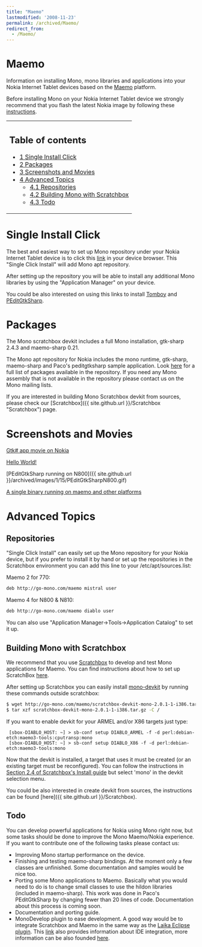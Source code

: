 ```yaml
---
title: "Maemo"
lastmodified: '2008-11-23'
permalink: /archived/Maemo/
redirect_from:
  - /Maemo/
---
```


Maemo
=====

Information on installing Mono, mono libraries and applications into your Nokia Internet Tablet devices based on the [Maemo](http://www.maemo.org/) platform.

Before installing Mono on your Nokia Internet Tablet device we strongly recommend that you flash the latest Nokia image by following these [instructions](http://maemo.org/maemowiki/HOWTO_FlashLatestNokiaImageWithLinux).

<table>
<col width="100%" />
<tbody>
<tr class="odd">
<td align="left"><h2>Table of contents</h2>
<ul>
<li><a href="#single-install-click">1 Single Install Click</a></li>
<li><a href="#packages">2 Packages</a></li>
<li><a href="#screenshots-and-movies">3 Screenshots and Movies</a></li>
<li><a href="#advanced-topics">4 Advanced Topics</a>
<ul>
<li><a href="#repositories">4.1 Repositories</a></li>
<li><a href="#building-mono-with-scratchbox">4.2 Building Mono with Scratchbox</a></li>
<li><a href="#todo">4.3 Todo</a></li>
</ul></li>
</ul></td>
</tr>
</tbody>
</table>

Single Install Click
====================

The best and easiest way to set up Mono repository under your Nokia Internet Tablet device is to click this [link](http://go-mono.com/maemo/install/mono.install) in your device browser. This "Single Click Install" will add Mono apt repository.

After setting up the repository you will be able to install any additional Mono libraries by using the "Application Manager" on your device.

You could be also interested on using this links to install [Tomboy](http://go-mono.com/maemo/install/tomboy.install) and [PEditGtkSharp](http://go-mono.com/maemo/install/peditgtksharp.install).

Packages
========

The Mono scratchbox devkit includes a full Mono installation, gtk-sharp 2.4.3 and maemo-sharp 0.21.

The Mono apt repository for Nokia includes the mono runtime, gtk-sharp, maemo-sharp and Paco's peditgtksharp sample application. Look [here](http://go-mono.com/maemo/packages.list) for a full list of packages available in the repository. If you need any Mono assembly that is not available in the repository please contact us on the Mono mailing lists.

If you are interested in building Mono Scratchbox devkit from sources, please check our [Scratchbox]({{ site.github.url }}/Scratchbox "Scratchbox") page.

Screenshots and Movies
======================

[Gtk\# app movie on Nokia](http://www.go-mono.com/nokia/nokia-gtksharp.mov)

[Hello World!](http://www.go-mono.com/nokia/nokia-770-mono-small.jpeg)

[PEditGtkSharp running on N800]({{ site.github.url }}/archived/images/1/15/PEditGtkSharpN800.gif)

[A single binary running on maemo and other platforms](http://www.mdk.org.pl/2007/1/28/clone-wars)

Advanced Topics
===============

Repositories
------------

"Single Click Install" can easily set up the Mono repository for your Nokia device, but if you prefer to install it by hand or set up the repositories in the Scratchbox environment you can add this line to your /etc/apt/sources.list:

Maemo 2 for 770:

``` bash
deb http://go-mono.com/maemo mistral user
```

Maemo 4 for N800 & N810:

``` bash
deb http://go-mono.com/maemo diablo user
```

 You can also use "Application Manager-\>Tools-\>Application Catalog" to set it up.

Building Mono with Scratchbox
-----------------------------

We recommend that you use [Scratchbox](http://www.scratchbox.org/) to develop and test Mono applications for Maemo. You can find instructions about how to set up ScratchBox [here](http://repository.maemo.org/stable/4.1.1/INSTALL.txt).

After setting up Scratchbox you can easily install [mono-devkit](http://go-mono.com/maemo/scratchbox-devkit-mono-2.0.1-1-i386.tar.gz) by running these commands outside scratchbox:

``` bash
$ wget http://go-mono.com/maemo/scratchbox-devkit-mono-2.0.1-1-i386.tar.gz
$ tar xzf scratchbox-devkit-mono-2.0.1-1-i386.tar.gz -C /
```

If you want to enable devkit for your ARMEL and/or X86 targets just type:

     [sbox-DIABLO_HOST: ~] > sb-conf setup DIABLO_ARMEL -f -d perl:debian-etch:maemo3-tools:cputransp:mono
     [sbox-DIABLO_HOST: ~] > sb-conf setup DIABLO_X86 -f -d perl:debian-etch:maemo3-tools:mono

Now that the devkit is installed, a target that uses it must be created (or an existing target must be reconfigured). You can follow the instructions in [Section 2.4 of Scratchbox's Install guide](http://www.scratchbox.org/documentation/user/scratchbox-1.0/html/installdoc.html#cctarget) but select 'mono' in the devkit selection menu.

You could be also interested in create devkit from sources, the instructions can be found [here]({{ site.github.url }}/Scratchbox).

Todo
----

You can develop powerful applications for Nokia using Mono right now, but some tasks should be done to improve the Mono Maemo/Nokia experience. If you want to contribute one of the following tasks please contact us:

-   Improving Mono startup performance on the device.
-   Finishing and testing maemo-sharp bindings. At the moment only a few classes are unfinished. Some documentation and samples would be nice too.
-   Porting some Mono applications to Maemo. Basically what you would need to do is to change small classes to use the hildon libraries (included in maemo-sharp). This work was done in Paco's PEditGtkSharp by changing fewer than 20 lines of code. Documentation about this process is coming soon.
-   Documentation and porting guide.
-   MonoDevelop plugin to ease development. A good way would be to integrate Scratchbox and Maemo in the same way as the [Laika Eclipse plugin](http://www.cs.tut.fi/~laika/). This [link](http://www.scratchbox.org/download/files/sbox-releases/1.0/doc/ideintegration.html) also provides information about IDE integration, more information can be also founded [here](http://www.scratchbox.org/documentation/general/tutorials/idetools.html).


